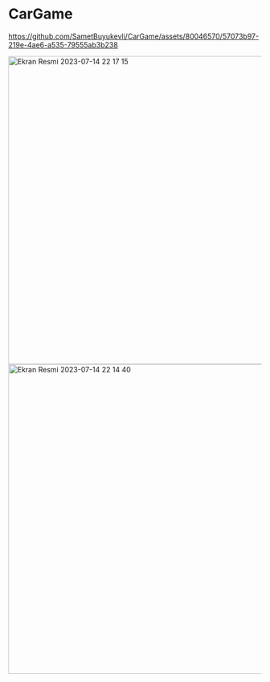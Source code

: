 # CarGame

https://github.com/SametBuyukevli/CarGame/assets/80046570/57073b97-219e-4ae6-a535-79555ab3b238

<img width="613" alt="Ekran Resmi 2023-07-14 22 17 15" src="https://github.com/SametBuyukevli/CarGame/assets/80046570/3abbadf3-087e-481c-946d-2def1a192e4f">

<img width="616" alt="Ekran Resmi 2023-07-14 22 14 40" src="https://github.com/SametBuyukevli/CarGame/assets/80046570/ad72c01a-bfd8-487b-980d-63602b74d5ca">
